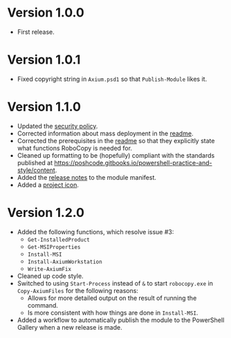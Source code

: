 # Version 1.0.0
* First release.

# Version 1.0.1
* Fixed copyright string in `Axium.psd1` so that `Publish-Module` likes it.

# Version 1.1.0
* Updated the [security policy](SECURITY.md).
* Corrected information about mass deployment in the [readme](README.md).
* Corrected the prerequisites in the [readme](README.md) so that they explicitly state what functions RoboCopy is needed for.
* Cleaned up formatting to be (hopefully) compliant with the standards published at https://poshcode.gitbooks.io/powershell-practice-and-style/content.
* Added the [release notes](CHANGELOG.md) to the module manifest.
* Added a [project icon](Icon.svg).

# Version 1.2.0
* Added the following functions, which resolve issue #3:
  - `Get-InstalledProduct`
  - `Get-MSIProperties`
  - `Install-MSI`
  - `Install-AxiumWorkstation`
  - `Write-AxiumFix`
* Cleaned up code style.
* Switched to using `Start-Process` instead of `&` to start `robocopy.exe` in `Copy-AxiumFiles` for the following reasons:
  * Allows for more detailed output on the result of running the command.
  * Is more consistent with how things are done in `Install-MSI`.
* Added a workflow to automatically publish the module to the PowerShell Gallery when a new release is made.
